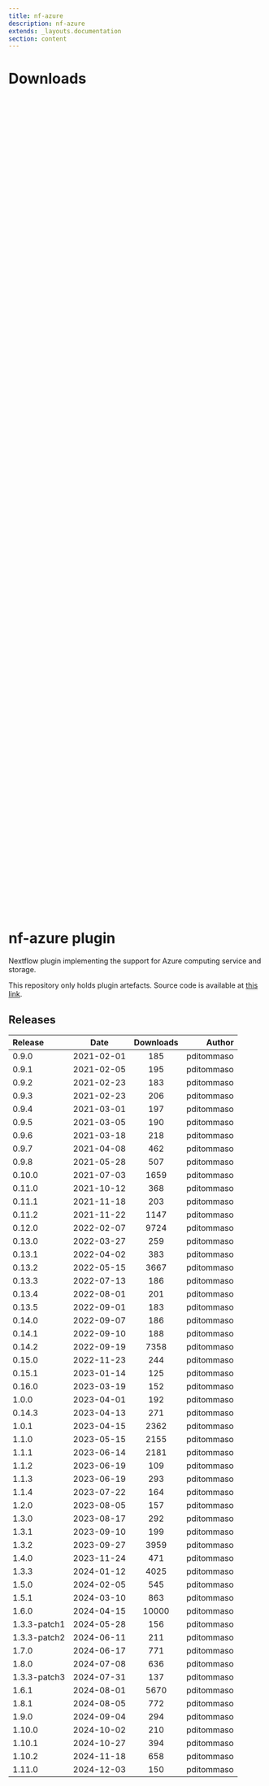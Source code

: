 ```yaml
---
title: nf-azure
description: nf-azure
extends: _layouts.documentation
section: content
---
```


# Downloads

<div style="position: relative; height:40vh; width:80vw">
    <canvas id="releases"></canvas>
</div>
<script type="module" src="nf-plugins-stats/docs/nf-azure/nf-azure.js"></script>

# nf-azure plugin

Nextflow plugin implementing the support for Azure computing service and storage. 

This repository only holds plugin artefacts. Source code is available at [this link](https://github.com/nextflow-io/nextflow/tree/master/plugins/nf-azure). 


## Releases

| Release                               |                       Date                       |                   Downloads                    |                           Author |
| :------------ |:------------------------------------------------:|:----------------------------------------------:|---------------------------------:|
 |  0.9.0                                               | 2021-02-01                                          | 185                                                | pditommaso                                         |
 |  0.9.1                                               | 2021-02-05                                          | 195                                                | pditommaso                                         |
 |  0.9.2                                               | 2021-02-23                                          | 183                                                | pditommaso                                         |
 |  0.9.3                                               | 2021-02-23                                          | 206                                                | pditommaso                                         |
 |  0.9.4                                               | 2021-03-01                                          | 197                                                | pditommaso                                         |
 |  0.9.5                                               | 2021-03-05                                          | 190                                                | pditommaso                                         |
 |  0.9.6                                               | 2021-03-18                                          | 218                                                | pditommaso                                         |
 |  0.9.7                                               | 2021-04-08                                          | 462                                                | pditommaso                                         |
 |  0.9.8                                               | 2021-05-28                                          | 507                                                | pditommaso                                         |
 |  0.10.0                                              | 2021-07-03                                          | 1659                                               | pditommaso                                         |
 |  0.11.0                                              | 2021-10-12                                          | 368                                                | pditommaso                                         |
 |  0.11.1                                              | 2021-11-18                                          | 203                                                | pditommaso                                         |
 |  0.11.2                                              | 2021-11-22                                          | 1147                                               | pditommaso                                         |
 |  0.12.0                                              | 2022-02-07                                          | 9724                                               | pditommaso                                         |
 |  0.13.0                                              | 2022-03-27                                          | 259                                                | pditommaso                                         |
 |  0.13.1                                              | 2022-04-02                                          | 383                                                | pditommaso                                         |
 |  0.13.2                                              | 2022-05-15                                          | 3667                                               | pditommaso                                         |
 |  0.13.3                                              | 2022-07-13                                          | 186                                                | pditommaso                                         |
 |  0.13.4                                              | 2022-08-01                                          | 201                                                | pditommaso                                         |
 |  0.13.5                                              | 2022-09-01                                          | 183                                                | pditommaso                                         |
 |  0.14.0                                              | 2022-09-07                                          | 186                                                | pditommaso                                         |
 |  0.14.1                                              | 2022-09-10                                          | 188                                                | pditommaso                                         |
 |  0.14.2                                              | 2022-09-19                                          | 7358                                               | pditommaso                                         |
 |  0.15.0                                              | 2022-11-23                                          | 244                                                | pditommaso                                         |
 |  0.15.1                                              | 2023-01-14                                          | 125                                                | pditommaso                                         |
 |  0.16.0                                              | 2023-03-19                                          | 152                                                | pditommaso                                         |
 |  1.0.0                                               | 2023-04-01                                          | 192                                                | pditommaso                                         |
 |  0.14.3                                              | 2023-04-13                                          | 271                                                | pditommaso                                         |
 |  1.0.1                                               | 2023-04-15                                          | 2362                                               | pditommaso                                         |
 |  1.1.0                                               | 2023-05-15                                          | 2155                                               | pditommaso                                         |
 |  1.1.1                                               | 2023-06-14                                          | 2181                                               | pditommaso                                         |
 |  1.1.2                                               | 2023-06-19                                          | 109                                                | pditommaso                                         |
 |  1.1.3                                               | 2023-06-19                                          | 293                                                | pditommaso                                         |
 |  1.1.4                                               | 2023-07-22                                          | 164                                                | pditommaso                                         |
 |  1.2.0                                               | 2023-08-05                                          | 157                                                | pditommaso                                         |
 |  1.3.0                                               | 2023-08-17                                          | 292                                                | pditommaso                                         |
 |  1.3.1                                               | 2023-09-10                                          | 199                                                | pditommaso                                         |
 |  1.3.2                                               | 2023-09-27                                          | 3959                                               | pditommaso                                         |
 |  1.4.0                                               | 2023-11-24                                          | 471                                                | pditommaso                                         |
 |  1.3.3                                               | 2024-01-12                                          | 4025                                               | pditommaso                                         |
 |  1.5.0                                               | 2024-02-05                                          | 545                                                | pditommaso                                         |
 |  1.5.1                                               | 2024-03-10                                          | 863                                                | pditommaso                                         |
 |  1.6.0                                               | 2024-04-15                                          | 10000                                              | pditommaso                                         |
 |  1.3.3-patch1                                        | 2024-05-28                                          | 156                                                | pditommaso                                         |
 |  1.3.3-patch2                                        | 2024-06-11                                          | 211                                                | pditommaso                                         |
 |  1.7.0                                               | 2024-06-17                                          | 771                                                | pditommaso                                         |
 |  1.8.0                                               | 2024-07-08                                          | 636                                                | pditommaso                                         |
 |  1.3.3-patch3                                        | 2024-07-31                                          | 137                                                | pditommaso                                         |
 |  1.6.1                                               | 2024-08-01                                          | 5670                                               | pditommaso                                         |
 |  1.8.1                                               | 2024-08-05                                          | 772                                                | pditommaso                                         |
 |  1.9.0                                               | 2024-09-04                                          | 294                                                | pditommaso                                         |
 |  1.10.0                                              | 2024-10-02                                          | 210                                                | pditommaso                                         |
 |  1.10.1                                              | 2024-10-27                                          | 394                                                | pditommaso                                         |
 |  1.10.2                                              | 2024-11-18                                          | 658                                                | pditommaso                                         |
 |  1.11.0                                              | 2024-12-03                                          | 150                                                | pditommaso                                         |
